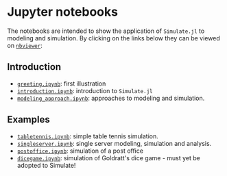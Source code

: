 # Jupyter notebooks

The notebooks are intended to show the application of `Simulate.jl` to modeling and simulation. By clicking on the links below they can be viewed on [`nbviewer`](https://nbviewer.jupyter.org):

## Introduction

- [`greeting.ipynb`](https://nbviewer.jupyter.org/github/pbayer/Simulate.jl/blob/master/docs/notebooks/greeting.ipynb): first illustration
- [`introduction.ipynb`](https://nbviewer.jupyter.org/github/pbayer/Simulate.jl/blob/master/docs/notebooks/introduction.ipynb): introduction to `Simulate.jl`
- [`modeling_approach.ipynb`](https://nbviewer.jupyter.org/github/pbayer/Simulate.jl/blob/master/docs/notebooks/modeling_approach.ipynb): approaches to modeling and simulation.

## Examples

- [`tabletennis.ipynb`](https://nbviewer.jupyter.org/github/pbayer/Simulate.jl/blob/master/docs/notebooks/tabletennis.ipynb): simple table tennis simulation.
- [`singleserver.ipynb`](https://nbviewer.jupyter.org/github/pbayer/Simulate.jl/blob/master/docs/notebooks/singleserver.ipynb): single server modeling, simulation and analysis.
- [`postoffice.ipynb`](https://nbviewer.jupyter.org/github/pbayer/Simulate.jl/blob/master/docs/notebooks/postoffice.ipynb): simulation of a post office
- [`dicegame.ipynb`](https://nbviewer.jupyter.org/github/pbayer/Simulate.jl/blob/master/docs/notebooks/dicegame.ipynb): simulation of Goldratt's dice game - must yet be adopted to Simulate!
